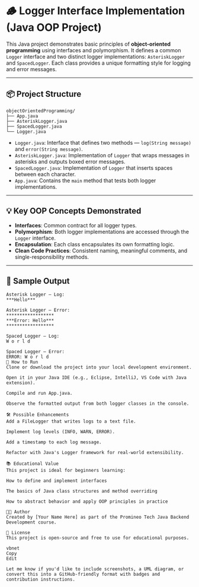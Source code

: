 # 🪵 Logger Interface Implementation (Java OOP Project)

This Java project demonstrates basic principles of **object-oriented programming** using interfaces and polymorphism. It defines a common `Logger` interface and two distinct logger implementations: `AsteriskLogger` and `SpacedLogger`. Each class provides a unique formatting style for logging and error messages.

---

## 📦 Project Structure

```
objectOrientedProgramming/
├── App.java
├── AsteriskLogger.java
├── SpacedLogger.java
└── Logger.java
```

- `Logger.java`: Interface that defines two methods — `log(String message)` and `error(String message)`.
- `AsteriskLogger.java`: Implementation of `Logger` that wraps messages in asterisks and outputs boxed error messages.
- `SpacedLogger.java`: Implementation of `Logger` that inserts spaces between each character.
- `App.java`: Contains the `main` method that tests both logger implementations.
---

## 💡 Key OOP Concepts Demonstrated

- **Interfaces**: Common contract for all logger types.
- **Polymorphism**: Both logger implementations are accessed through the `Logger` interface.
- **Encapsulation**: Each class encapsulates its own formatting logic.
- **Clean Code Practices**: Consistent naming, meaningful comments, and single-responsibility methods.

---

## 🧪 Sample Output

```text
Asterisk Logger – Log:
***Hello***

Asterisk Logger – Error:
******************
***Error: Hello***
******************

Spaced Logger – Log:
W o r l d

Spaced Logger – Error:
ERROR: W o r l d
🚀 How to Run
Clone or download the project into your local development environment.

Open it in your Java IDE (e.g., Eclipse, IntelliJ, VS Code with Java extension).

Compile and run App.java.

Observe the formatted output from both logger classes in the console.

🛠️ Possible Enhancements
Add a FileLogger that writes logs to a text file.

Implement log levels (INFO, WARN, ERROR).

Add a timestamp to each log message.

Refactor with Java's Logger framework for real-world extensibility.

📚 Educational Value
This project is ideal for beginners learning:

How to define and implement interfaces

The basics of Java class structures and method overriding

How to abstract behavior and apply OOP principles in practice

👨‍💻 Author
Created by [Your Name Here] as part of the Promineo Tech Java Backend Development course.

📝 License
This project is open-source and free to use for educational purposes.

vbnet
Copy
Edit

Let me know if you'd like to include screenshots, a UML diagram, or convert this into a GitHub-friendly format with badges and contribution instructions.
